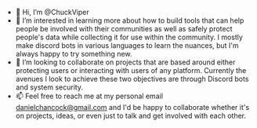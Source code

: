 - 👋 Hi, I’m @ChuckViper
- 👀 I’m interested in learning more about how to build tools that can help people be involved with their communities as well as safely protect people's data while collecting it for use within the community. I mostly make discord bots in various languages to learn the nuances, but I'm always happy to try something new.
- 💞️ I’m looking to collaborate on projects that are based around either protecting users or interacting with users of any platform. Currently the avenues I look to achieve these two objectives are through Discord bots and system security.
- 📫 Feel free to reach me at my personal email danielchancock@gmail.com and I'd be happy to collaborate whether it's on projects, ideas, or even just to talk and get involved with each other.
